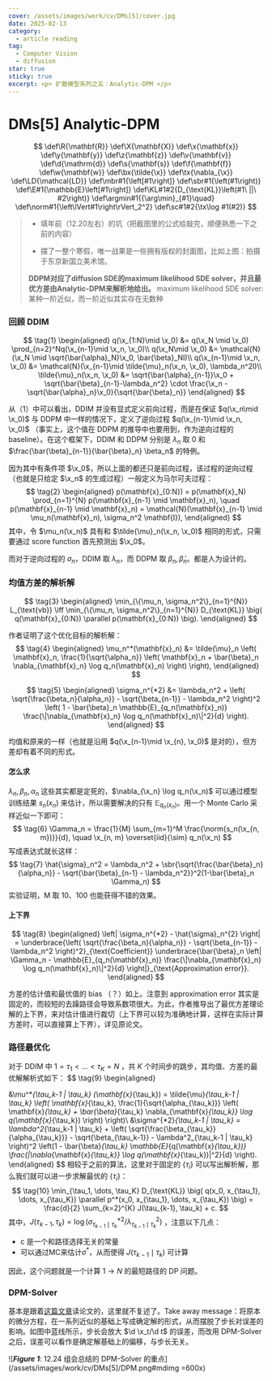 ```yaml
---
cover: /assets/images/work/cv/DMs[5]/cover.jpg
date: 2025-02-13
category:
  - article reading
tag:
  - Computer Vision
  - diffusion
star: true
sticky: true
excerpt: <p> 扩散模型系列之五：Analytic-DPM </p>
---
```


# DMs[5] Analytic-DPM 
$$
\def\R{\mathbf{R}}
\def\X{\mathbf{X}}
\def\x{\mathbf{x}}
\def\y{\mathbf{y}}
\def\z{\mathbf{z}}
\def\v{\mathbf{v}}
\def\d{\mathrm{d}}
\def\s{\mathbf{s}}
\def\f{\mathbf{f}}
\def\w{\mathbf{w}}
\def\bx{\tilde{\x}}
\def\tx{\nabla_{\x}}
\def\LD{\mathcal{LD}}
\def\mbr#1{\left[#1\right]}
\def\sbr#1{\left(#1\right)}
\def\E#1{\mathbb{E}\left[#1\right]}
\def\KL#1#2{D_{\text{KL}}\left(#1\ ||\ #2\right)}
\def\argmin#1{{\arg\min}_{#1}\quad}
\def\norm#1{\left\lVert#1\right\rVert_2^2}
\def\sc#1#2{\tx\log #1(#2)}
$$

> - 填年前（12.20左右）的坑（把截图里的公式给敲完，顺便熟悉一下之前的内容）
>
> - 摆了一整个寒假，唯一战果是一些拥有版权的封面图，比如上图：拍摄于东京新国立美术馆。
>
> **DDPM对应了diffusion SDE的maximum likelihood SDE solver，并且最优方差由Analytic-DPM来解析地给出。** maximum likelihood SDE solver: 某种一阶近似，而一阶近似其实存在无数种

### 回顾 DDIM

$$
\tag{1}
\begin{aligned}
q(\x_{1:N}\mid \x_0) &= q(\x_N \mid \x_0) \prod_{n=2}^Nq(\x_{n-1}\mid \x_n, \x_0)\\
q(\x_N\mid \x_0) &= \mathcal{N}(\x_N \mid \sqrt{\bar{\alpha}_N}\x_0, \bar{\beta}_NI)\\
q(\x_{n-1}\mid \x_n, \x_0) &= \mathcal{N}(\x_{n-1}\mid \tilde{\mu}_n(\x_n, \x_0), \lambda_n^2I)\\
\tilde{\mu}_n(\x_n, \x_0) &= \sqrt{\bar{\alpha}_{n-1}}\x_0 + \sqrt{\bar{\beta}_{n-1}-\lambda_n^2} \cdot \frac{\x_n - \sqrt{\bar{\alpha}_n}\x_0}{\sqrt{\bar{\beta}_n}}
\end{aligned}
$$

从（1）中可以看出，DDIM 并没有显式定义前向过程，而是在保证 $q(\x_n\mid \x_0)$ 与 DDPM 中一样的情况下，定义了逆向过程 $q(\x_{n-1}\mid \x_n, \x_0)$ （事实上，这个值在 DDPM 的推导中也要用到，作为逆向过程的 baseline）。在这个框架下，DDIM 和 DDPM 分别是 $\lambda_n$ 取 0 和 $\frac{\bar{\beta}_{n-1}}{\bar{\beta}_n} \beta_n$ 的特例。

因为其中有条件项 $\x_0$，所以上面的都还只是前向过程，该过程的逆向过程（也就是只给定 $\x_n$ 的生成过程）一般定义为马尔可夫过程：
$$
\tag{2}
\begin{aligned}
p(\mathbf{x}_{0:N}) = p(\mathbf{x}_N) \prod_{n=1}^{N} p(\mathbf{x}_{n-1} \mid \mathbf{x}_n), \quad
p(\mathbf{x}_{n-1} \mid \mathbf{x}_n) = \mathcal{N}(\mathbf{x}_{n-1} \mid \mu_n(\mathbf{x}_n), \sigma_n^2 \mathbf{I}),
\end{aligned}
$$
其中，令 $\mu_n(\x_n)$ 具有和 $\tilde{\mu}_n(\x_n, \x_0)$ 相同的形式，只需要通过 score function 首先预测出 $\x_0$。

而对于逆向过程的 $\sigma_n$，DDIM 取 $\lambda_n$，而 DDPM 取 $\beta_n, \tilde{\beta}_n$。都是人为设计的。

### 均值方差的解析解

$$
\tag{3}
\begin{aligned}
\min_{\{\mu_n, \sigma_n^2\}_{n=1}^{N}} L_{\text{vb}} \iff
\min_{\{\mu_n, \sigma_n^2\}_{n=1}^{N}} D_{\text{KL}} \big( q(\mathbf{x}_{0:N}) \parallel p(\mathbf{x}_{0:N}) \big).
\end{aligned}
$$

作者证明了这个优化目标的解析解：
$$
\tag{4}
\begin{aligned}
\mu_n^*(\mathbf{x}_n) &= \tilde{\mu}_n \left( \mathbf{x}_n, \frac{1}{\sqrt{\alpha_n}} \left( \mathbf{x}_n + \bar{\beta}_n \nabla_{\mathbf{x}_n} \log q_n(\mathbf{x}_n) \right) \right),
\end{aligned}
$$

$$
\tag{5}
\begin{aligned}
\sigma_n^{*2} &= \lambda_n^2 + \left( \sqrt{\frac{\beta_n}{\alpha_n}} - \sqrt{\beta_{n-1}} - \lambda_n^2 \right)^2 \left( 1 - \bar{\beta}_n \mathbb{E}_{q_n(\mathbf{x}_n)} \frac{\|\nabla_{\mathbf{x}_n} \log q_n(\mathbf{x}_n)\|^2}{d} \right).
\end{aligned}
$$

均值和原来的一样（也就是沿用 $q(\x_{n-1}\mid \x_{n}, \x_0)$ 是对的），但方差却有着不同的形式。

#### 怎么求

$\lambda_n , \beta_n, \alpha_n$ 这些其实都是定死的，$\nabla_{\x_n} \log q_n(\x_n)$ 可以通过模型训练结果 $s_n(x_n)$ 来估计，所以需要解决的只有 $\mathbb{E}_{q_n(x_n)}$。用一个 Monte Carlo 采样近似一下即可：
$$
\tag{6}
\Gamma_n = \frac{1}{M} \sum_{m=1}^M \frac{\norm{s_n(\x_{n, m})}}{d}, \quad \x_{n, m} \overset{iid}{\sim} q_n(\x_n)
$$
写成表达式就长这样：
$$
\tag{7}
\hat{\sigma}_n^2 = \lambda_n^2 + \sbr{\sqrt{\frac{\bar{\beta}_n}{\alpha_n}} - \sqrt{\bar{\beta}_{n-1} - \lambda_n^2}}^2(1-\bar{\beta}_n \Gamma_n)
$$
实验证明，M 取 10、100 也能获得不错的效果。

#### 上下界

$$
\tag{8}
\begin{aligned}
\left| \sigma_n^{*2} - \hat{\sigma}_n^{2} \right| =
\underbrace{\left( \sqrt{\frac{\beta_n}{\alpha_n}} - \sqrt{\beta_{n-1}} - \lambda_n^2 \right)^2}_{\text{Coefficient}}
\underbrace{\bar{\beta}_n \left| \Gamma_n - \mathbb{E}_{q_n(\mathbf{x}_n)} \frac{\|\nabla_{\mathbf{x}_n} \log q_n(\mathbf{x}_n)\|^2}{d} \right|}_{\text{Approximation error}}.
\end{aligned}
$$

方差的估计值和最优值的 bias （？）如上。注意到 approximation error 其实是固定的，而较短的去躁路径会导致系数项很大。为此，作者推导出了最优方差理论解的上下界，来对估计值进行裁切（上下界可以较为准确地计算，这样在实际计算方差时，可以直接算上下界），详见原论文。

### 路径最优化

对于 DDIM 中 $1 = \tau_1 < \dots < \tau_K = N$ ，共 $K$ 个时间步的跳步，其均值、方差的最优解解析式如下：
$$
\tag{9}
\begin{aligned}

&\mu^*_{\tau_k-1 | \tau_k} (\mathbf{x}_{\tau_k}) =
\tilde{\mu}_{\tau_k-1 | \tau_k} \left( \mathbf{x}_{\tau_k}, 
\frac{1}{\sqrt{\alpha_{\tau_k}}} \left( \mathbf{x}_{\tau_k} + \bar{\beta}_{\tau_k} \nabla_{\mathbf{x}_{\tau_k}} \log q(\mathbf{x}_{\tau_k}) \right) \right)\\
&\sigma^{*2}_{\tau_k-1 | \tau_k} =
\lambda^2_{\tau_k-1 | \tau_k} +
\left( \sqrt{\frac{\beta_{\tau_k}}{\alpha_{\tau_k}}} - \sqrt{\beta_{\tau_k-1}} - \lambda^2_{\tau_k-1 | \tau_k} \right)^2
\left(1 - \bar{\beta}_{\tau_k} \mathbb{E}_{q(\mathbf{x}_{\tau_k})} 
\frac{\|\nabla_{\mathbf{x}_{\tau_k}} \log q(\mathbf{x}_{\tau_k})\|^2}{d} \right).
\end{aligned}
$$
相较于之前的算法，这里对于固定的 $\{\tau_i\}$ 可以写出解析解，那么我们就可以进一步求解最优的 $\{\tau_i\}$：
$$
\tag{10}
\min_{\tau_1, \dots, \tau_K} D_{\text{KL}} \big( q(x_0, x_{\tau_1}, \dots, x_{\tau_K}) \parallel 
p^*(x_0, x_{\tau_1}, \dots, x_{\tau_K}) \big) = 
\frac{d}{2} \sum_{k=2}^{K} J(\tau_{k-1}, \tau_k) + c.
$$
其中，$J(\tau_{k-1}, \tau_k) = \log(\sigma^{*2}_{\tau_{k-1}\mid \tau_k} / \lambda^2_{\tau_{k-1}\mid \tau_k})$ ，注意以下几点：

- c 是一个和路径选择无关的常量
- 可以通过MC来估计$\sigma^*$，从而使得 $J(\tau_{k-1}\mid \tau_k)$ 可计算

因此，这个问题就是一个计算 $1\to N$ 的最短路径的 DP 问题。

### DPM-Solver

基本是跟着[这篇文章](https://zhuanlan.zhihu.com/p/695718570)读论文的，这里就不复述了。Take away message：将原本的微分方程，在一系列近似的基础上写成确定解的形式，从而摆脱了步长对误差的影响。如图中蓝线所示，步长会放大 $\d \x_t/\d t$ 的误差，而改用 DPM-Solver 之后，误差可以看作是确定解基础上的偏移，与步长无关。

![***Figure 1***: 12.24 组会总结的 DPM-Solver 的重点](/assets/images/work/cv/DMs[5]/DPM.png#mdimg =600x)
